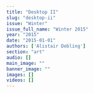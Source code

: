 ```yaml
---
title: "Desktop II"
slug: "desktop-ii"
issue: "Winter"
issue_full_name: "Winter 2015"
year: "2015"
date: "2015-01-01"
authors: ['Alistair Debling']
section: "art"
audio: []
main_image: ""
banner_image: ""
images: []
videos: []
---
```

